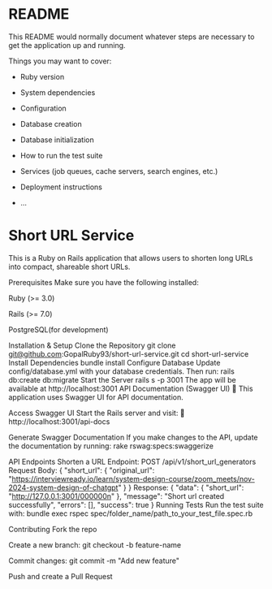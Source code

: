 # README

This README would normally document whatever steps are necessary to get the
application up and running.

Things you may want to cover:

* Ruby version

* System dependencies

* Configuration

* Database creation

* Database initialization

* How to run the test suite

* Services (job queues, cache servers, search engines, etc.)

* Deployment instructions

* ...
# Short URL Service
This is a Ruby on Rails application that allows users to shorten long URLs into compact, shareable short URLs.

Prerequisites
Make sure you have the following installed:

Ruby (>= 3.0)

Rails (>= 7.0)

PostgreSQL(for development)

Installation & Setup
Clone the Repository
git clone git@github.com:GopalRuby93/short-url-service.git
cd short-url-service
Install Dependencies
bundle install
Configure Database
Update config/database.yml with your database credentials.
Then run:
rails db:create db:migrate
Start the Server
rails s -p 3001
The app will be available at http://localhost:3001
API Documentation (Swagger UI) 📜
This application uses Swagger UI for API documentation.

Access Swagger UI
Start the Rails server and visit:
🔗 http://localhost:3001/api-docs

Generate Swagger Documentation
If you make changes to the API, update the documentation by running:
rake rswag:specs:swaggerize

API Endpoints
Shorten a URL
Endpoint: POST /api/v1/short_url_generators
Request Body:
{
  "short_url": {
    "original_url": "https://interviewready.io/learn/system-design-course/zoom_meets/nov-2024-system-design-of-chatgpt"
  }
}
Response:
{
    "data": {
        "short_url": "http://127.0.0.1:3001/000000n"
    },
    "message": "Short url created successfully",
    "errors": [],
    "success": true
}
Running Tests
Run the test suite with:
bundle exec rspec spec/folder_name/path_to_your_test_file.spec.rb

Contributing
Fork the repo

Create a new branch: git checkout -b feature-name

Commit changes: git commit -m "Add new feature"

Push and create a Pull Request

